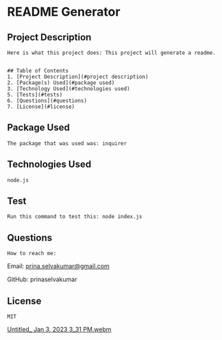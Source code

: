 # README Generator

  ## Project Description
    Here is what this project does: This project will generate a readme.
    
    
    ## Table of Contents
    1. [Project Description](#project description)
    2. [Package(s) Used](#package used)
    3. [Technology Used](#technologies used)
    5. [Tests](#tests)
    6. [Questions](#questions)
    7. [License](#license)

  ## Package Used
    The package that was used was: inquirer

  ## Technologies Used
    node.js

  ## Test
    Run this command to test this: node index.js


  ## Questions
    How to reach me:
      
Email:  prina.selvakumar@gmail.com
      
GitHub: prinaselvakumar


  ## License
    MIT

[Untitled_ Jan 3, 2023 3_31 PM.webm](https://user-images.githubusercontent.com/105674190/210445903-debc8c6b-9dc2-42e7-82a8-a4a9ffe05486.webm)

